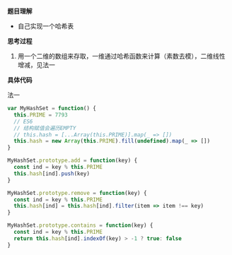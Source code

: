 **题目理解**

- 自己实现一个哈希表

**思考过程**

1. 用一个二维的数组来存取，一维通过哈希函数来计算（素数去模），二维线性增减，见法一

**具体代码**

法一
```javascript
var MyHashSet = function() {
  this.PRIME = 7793
  // ES6
  // 结构赋值会遍历EMPTY
  // this.hash = [...Array(this.PRIME)].map(_ => [])
  this.hash = new Array(this.PRIME).fill(undefined).map(_ => [])
}

MyHashSet.prototype.add = function(key) {
  const ind = key % this.PRIME
  this.hash[ind].push(key)
}

MyHashSet.prototype.remove = function(key) {
  const ind = key % this.PRIME
  this.hash[ind] = this.hash[ind].filter(item => item !== key)
}

MyHashSet.prototype.contains = function(key) {
  const ind = key % this.PRIME
  return this.hash[ind].indexOf(key) > -1 ? true: false
}
```
